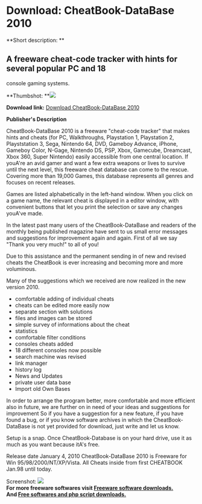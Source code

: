 # Download: CheatBook-DataBase 2010

**Short description: **

## A freeware cheat-code tracker with hints for several popular PC and 18
console gaming systems.

  
**Thumbshot: **![](http://www.freewarefiles.com/screenshot/chtbookdb_2010_md.jpg)   
  
**Download link:** [Download CheatBook-DataBase 2010](http://freesoftwares.boysofts.com/CheatBook-DataBase-2010_program_54209.html)  
  

**Publisher's Description**  
  

CheatBook-DataBase 2010 is a freeware "cheat-code tracker" that makes hints
and cheats (for PC, Walkthroughs, Playstation 1, Playstation 2, Playststation
3, Sega, Nintendo 64, DVD, Gameboy Advance, iPhone, Gameboy Color, N-Gage,
Nintendo DS, PSP, Xbox, Gamecube, Dreamcast, Xbox 360, Super Nintendo) easily
accessible from one central location. If youA're an avid gamer and want a few
extra weapons or lives to survive until the next level, this freeware cheat
database can come to the rescue. Covering more than 19,000 Games, this
database represents all genres and focuses on recent releases.

Games are listed alphabetically in the left-hand window. When you click on a
game name, the relevant cheat is displayed in a editor window, with convenient
buttons that let you print the selection or save any changes youA've made.

In the latest past many users of the CheatBook-DataBase and readers of the
monthly being published magazine have sent to us small error messages and
suggestions for improvement again and again. First of all we say "Thank you
very much!" to all of you!

Due to this assistance and the permanent sending in of new and revised cheats
the CheatBook is ever increasing and becoming more and more voluminous.

Many of the suggestions which we received are now realized in the new version
2010.

  * comfortable adding of individual cheats 
  * cheats can be edited more easily now 
  * separate section with solutions 
  * files and images can be stored 
  * simple survey of informations about the cheat 
  * statistics 
  * comfortable filter conditions 
  * consoles cheats added 
  * 18 different consoles now possible 
  * search machine was revised 
  * link manager 
  * history log 
  * News and Updates 
  * private user data base 
  * Import old Own Bases 

In order to arrange the program better, more comfortable and more efficient
also in future, we are further on in need of your ideas and suggestions for
improvement So if you have a suggestion for a new feature, if you have found a
bug, or if you know software archives in which the CheatBook-DataBase is not
yet provided for download, just write and let us know.

Setup is a snap. Once CheatBook-Database is on your hard drive, use it as much
as you want because itA's free.

Release date January 4, 2010 CheatBook-DataBase 2010 is Freeware for Win
95/98/2000/NT/XP/Vista. All Cheats inside from first CHEATBOOK Jan.98 until
today.

  
  
Screenshot: ![](http://www.freewarefiles.com/screenshot/chtbookdb_2010.jpg)  
**For more freeware softwares visit [Freeware software downloads.](http://freesoftwares.boysofts.com/)**   
**And [Free softwares and php script downloads.](http://www.boysofts.com/)**

